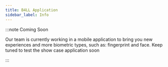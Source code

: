 ```yaml
---
title: B4LL Application
sidebar_label: Info
---
```


:::note Coming Soon

Our team is currently working in a mobile application to bring you new
experiences and more biometric types, such as: fingerprint and face. Keep tuned
to test the show case application soon

:::
